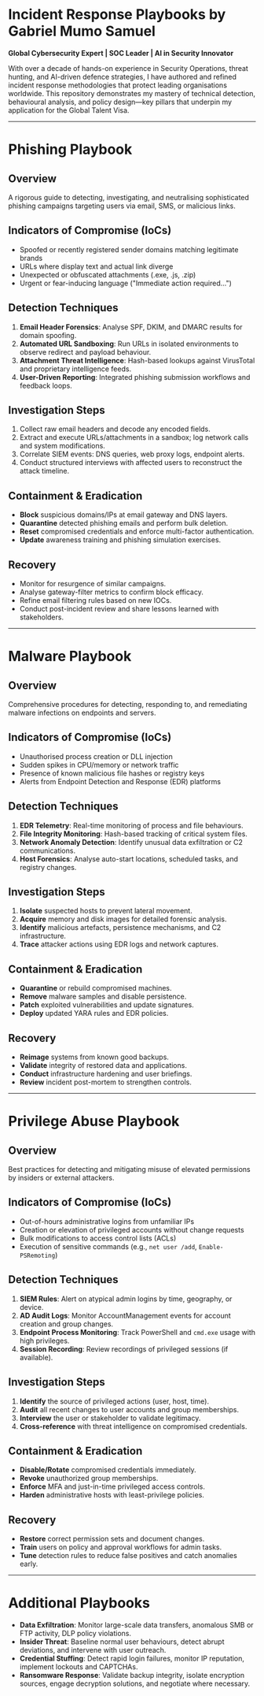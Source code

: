# Incident Response Playbooks by Gabriel Mumo Samuel

**Global Cybersecurity Expert | SOC Leader | AI in Security Innovator**

With over a decade of hands-on experience in Security Operations, threat hunting, and AI-driven defence strategies, I have authored and refined incident response methodologies that protect leading organisations worldwide. This repository demonstrates my mastery of technical detection, behavioural analysis, and policy design—key pillars that underpin my application for the Global Talent Visa.

---

# Phishing Playbook

## Overview

A rigorous guide to detecting, investigating, and neutralising sophisticated phishing campaigns targeting users via email, SMS, or malicious links.

## Indicators of Compromise (IoCs)

* Spoofed or recently registered sender domains matching legitimate brands
* URLs where display text and actual link diverge
* Unexpected or obfuscated attachments (.exe, .js, .zip)
* Urgent or fear-inducing language ("Immediate action required...")

## Detection Techniques

1. **Email Header Forensics**: Analyse SPF, DKIM, and DMARC results for domain spoofing.
2. **Automated URL Sandboxing**: Run URLs in isolated environments to observe redirect and payload behaviour.
3. **Attachment Threat Intelligence**: Hash-based lookups against VirusTotal and proprietary intelligence feeds.
4. **User-Driven Reporting**: Integrated phishing submission workflows and feedback loops.

## Investigation Steps

1. Collect raw email headers and decode any encoded fields.
2. Extract and execute URLs/attachments in a sandbox; log network calls and system modifications.
3. Correlate SIEM events: DNS queries, web proxy logs, endpoint alerts.
4. Conduct structured interviews with affected users to reconstruct the attack timeline.

## Containment & Eradication

* **Block** suspicious domains/IPs at email gateway and DNS layers.
* **Quarantine** detected phishing emails and perform bulk deletion.
* **Reset** compromised credentials and enforce multi-factor authentication.
* **Update** awareness training and phishing simulation exercises.

## Recovery

* Monitor for resurgence of similar campaigns.
* Analyse gateway-filter metrics to confirm block efficacy.
* Refine email filtering rules based on new IOCs.
* Conduct post-incident review and share lessons learned with stakeholders.

---

# Malware Playbook

## Overview

Comprehensive procedures for detecting, responding to, and remediating malware infections on endpoints and servers.

## Indicators of Compromise (IoCs)

* Unauthorised process creation or DLL injection
* Sudden spikes in CPU/memory or network traffic
* Presence of known malicious file hashes or registry keys
* Alerts from Endpoint Detection and Response (EDR) platforms

## Detection Techniques

1. **EDR Telemetry**: Real-time monitoring of process and file behaviours.
2. **File Integrity Monitoring**: Hash-based tracking of critical system files.
3. **Network Anomaly Detection**: Identify unusual data exfiltration or C2 communications.
4. **Host Forensics**: Analyse auto-start locations, scheduled tasks, and registry changes.

## Investigation Steps

1. **Isolate** suspected hosts to prevent lateral movement.
2. **Acquire** memory and disk images for detailed forensic analysis.
3. **Identify** malicious artefacts, persistence mechanisms, and C2 infrastructure.
4. **Trace** attacker actions using EDR logs and network captures.

## Containment & Eradication

* **Quarantine** or rebuild compromised machines.
* **Remove** malware samples and disable persistence.
* **Patch** exploited vulnerabilities and update signatures.
* **Deploy** updated YARA rules and EDR policies.

## Recovery

* **Reimage** systems from known good backups.
* **Validate** integrity of restored data and applications.
* **Conduct** infrastructure hardening and user briefings.
* **Review** incident post-mortem to strengthen controls.

---

# Privilege Abuse Playbook

## Overview

Best practices for detecting and mitigating misuse of elevated permissions by insiders or external attackers.

## Indicators of Compromise (IoCs)

* Out-of-hours administrative logins from unfamiliar IPs
* Creation or elevation of privileged accounts without change requests
* Bulk modifications to access control lists (ACLs)
* Execution of sensitive commands (e.g., `net user /add`, `Enable-PSRemoting`)

## Detection Techniques

1. **SIEM Rules**: Alert on atypical admin logins by time, geography, or device.
2. **AD Audit Logs**: Monitor AccountManagement events for account creation and group changes.
3. **Endpoint Process Monitoring**: Track PowerShell and `cmd.exe` usage with high privileges.
4. **Session Recording**: Review recordings of privileged sessions (if available).

## Investigation Steps

1. **Identify** the source of privileged actions (user, host, time).
2. **Audit** all recent changes to user accounts and group memberships.
3. **Interview** the user or stakeholder to validate legitimacy.
4. **Cross-reference** with threat intelligence on compromised credentials.

## Containment & Eradication

* **Disable/Rotate** compromised credentials immediately.
* **Revoke** unauthorized group memberships.
* **Enforce** MFA and just-in-time privileged access controls.
* **Harden** administrative hosts with least-privilege policies.

## Recovery

* **Restore** correct permission sets and document changes.
* **Train** users on policy and approval workflows for admin tasks.
* **Tune** detection rules to reduce false positives and catch anomalies early.

---

# Additional Playbooks

* **Data Exfiltration**: Monitor large-scale data transfers, anomalous SMB or FTP activity, DLP policy violations.
* **Insider Threat**: Baseline normal user behaviours, detect abrupt deviations, and intervene with user outreach.
* **Credential Stuffing**: Detect rapid login failures, monitor IP reputation, implement lockouts and CAPTCHAs.
* **Ransomware Response**: Validate backup integrity, isolate encryption sources, engage decryption solutions, and negotiate where necessary.


